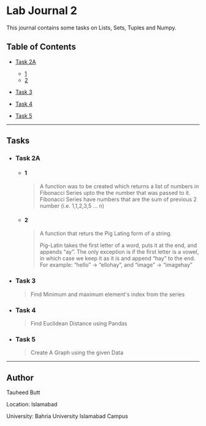 # Lab Journal 2

This journal contains some tasks on Lists, Sets, Tuples and Numpy.


## Table of Contents

* [Task 2A](#task-2A)
    * [1](#1)
    * [2](#2)

* [Task 3](#Task-3)

* [Task 4](#Task-4)

* [Task 5](#Task-5)

<hr />

## Tasks

* ### **Task 2A**
    * #### **1**
        <blockquote>
        A function was to be created which returns a list of numbers in Fibonacci Series upto the the number that was passed to it. Fibonacci Series have numbers that are the sum of previous 2 number (i.e. 1,1,2,3,5 ... n)
        </blockquote>
    * #### **2**
        <blockquote>
        A function that returs the Pig Lating form of a string. 
        
        Pig-Latin takes the first letter of a word, puts it at the end, and appends “ay”. The only exception is if the first letter is a vowel, in which case we keep it as it is and append “hay” to the end. For example: “hello” -> “ellohay”, and “image” -> “imagehay” 
        </blockquote>

* ### **Task 3**
    <blockquote>
    Find Minimum and maximum element's index from the series
    </blockquote>

* ### **Task 4**
    <blockquote>
    Find Euclidean Distance using Pandas
    </blockquote>

* ### **Task 5**
    <blockquote>
    Create A Graph using the given Data
    </blockquote>

<hr />

## Author

Tauheed Butt

Location: Islamabad

University: Bahria University Islamabad Campus
